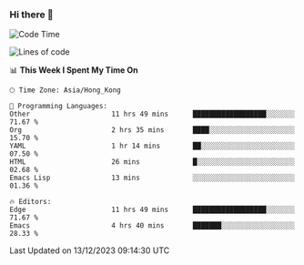 ### Hi there 👋

<!--
**nicehiro/nicehiro** is a ✨ _special_ ✨ repository because its `README.md` (this file) appears on your GitHub profile.

Here are some ideas to get you started:

- 🔭 I’m currently working on ...
- 🌱 I’m currently learning ...
- 👯 I’m looking to collaborate on ...
- 🤔 I’m looking for help with ...
- 💬 Ask me about ...
- 📫 How to reach me: ...
- 😄 Pronouns: ...
- ⚡ Fun fact: ...
-->

<!--START_SECTION:waka-->
![Code Time](http://img.shields.io/badge/Code%20Time-146%20hrs%2035%20mins-blue)

![Lines of code](https://img.shields.io/badge/From%20Hello%20World%20I%27ve%20Written-2.6%20million%20lines%20of%20code-blue)

📊 **This Week I Spent My Time On** 

```text
🕑︎ Time Zone: Asia/Hong_Kong

💬 Programming Languages: 
Other                    11 hrs 49 mins      ██████████████████░░░░░░░   71.67 % 
Org                      2 hrs 35 mins       ████░░░░░░░░░░░░░░░░░░░░░   15.70 % 
YAML                     1 hr 14 mins        ██░░░░░░░░░░░░░░░░░░░░░░░   07.50 % 
HTML                     26 mins             █░░░░░░░░░░░░░░░░░░░░░░░░   02.68 % 
Emacs Lisp               13 mins             ░░░░░░░░░░░░░░░░░░░░░░░░░   01.36 % 

🔥 Editors: 
Edge                     11 hrs 49 mins      ██████████████████░░░░░░░   71.67 % 
Emacs                    4 hrs 40 mins       ███████░░░░░░░░░░░░░░░░░░   28.33 % 
```


 Last Updated on 13/12/2023 09:14:30 UTC
<!--END_SECTION:waka-->
